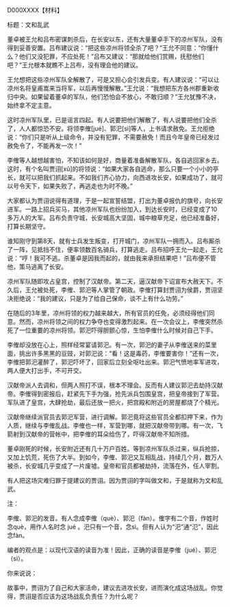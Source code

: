 D000XXXX【材料】

标题：文和乱武



董卓被王允和吕布密谋刺杀后，在长安以东，还有大量董卓手下的凉州军队，没有得到妥善安置。吕布建议说：“把这些凉州将领全杀了吧？”王允不同意：“你懂什么？他们又没犯罪，不应处死！”吕布又建议：“那就给他们赏赐，抚慰他们吧？”王允根本就瞧不上吕布，没有理会他的建议。

王允想把这些凉州军队全解散了，可是又担心会引发兵变。有人建议说：“可以让凉州名将皇甫嵩来当将军，以后再慢慢解散。”王允说：“我想把东方各州郡重新收归中央。如果留着董卓的军队，他们恐怕会不放心，不敢归顺？”王允犹豫不决，始终拿不定主意。

这时凉州军队里，已是谣言四起。有人说要把他们解散了，有人说要把他们全杀了，人人都惊恐不安。将领李傕[jué]、郭汜[sì]等人，上书请求赦免。王允拒绝说：“你们只是听从上级命令，并没有犯罪，不需要赦免！而且今年皇帝已经发过赦免令了，不能再发一次！”

李傕等人越想越害怕，不知该如何是好，商量着准备解散军队，各自逃回家乡去。这时，有个名叫贾诩[xǔ]的将领说：“如果大家各自逃命，那么只要一个小小的亭长，就可以把我们抓起来。不如我们齐心协力，向西进攻长安，如果成功了，就可以号令天下，如果失败了，再逃走也为时不晚。”

大家都认为贾诩说得有道理，于是一起宣誓结盟，打出为董卓报仇的旗号，向长安进军。一路上招兵买马，其他凉州军队也纷纷加入，到达长安时，已经变成了10多万人的大军。吕布负责守城，长安城高大坚固，城中粮草充足，他已经准备好，打算长期坚守。

谁知刚守到第8天，就有士兵发生叛变，打开城门，凉州军队一拥而入。吕布厮杀了一阵，见抵挡不住，便率领数百名骑兵，打算逃走。吕布招呼王允一起走，王允说：“哼！我可不逃。杀董卓是因我而起的，就由我来承担结果吧！”吕布便不管他，策马逃离了长安。

凉州军队随即攻占皇宫，控制了汉献帝。第二天，逼汉献帝下诏宣布大赦天下。不久后，王允被处死，李傕、郭汜等人掌管了朝政。李傕打算封贾诩为侯爵，贾诩坚决拒绝说：“我的建议，只是为了给自己保命，谈不上有什么功劳。”

在随后的3年里，凉州将领的权力越来越大，所有官员的任免，必须经得他们同意。然而，凉州将领之间的权力争夺也变得激烈起来。在一次会议上，李傕突然杀死了一位重要的凉州将领。郭汜吓得胆颤心惊，生怕李傕什么时候对自己下手。

李傕却没放在心上，照样经常宴请郭汜。有一次，郭汜的妻子从李傕送来的菜里面，挑出许多黑黑的豆豉，对郭汜说：“看！这是毒药，李傕要害你！”还有一次，李傕把郭汜灌醉了，郭汜吓坏了，回家后立刻全呕吐出来。郭汜气愤地率军进攻，两人便大打出手，不可开交。

汉献帝派人去调和，但两人照打不误，根本不理会。反而有人建议郭汜去劫持汉献帝。李傕得到密报后，赶紧先下手为强，抢先派兵包围皇宫，把皇帝接到了军营。军队进了皇宫，大肆抢劫，最后还放一把火，把宫殿和附近的房屋都烧了个精光。

汉献帝继续派官员去郭汜军营，进行调解。郭汜竟将这些官员全都扣押下来，作为人质，继续与李傕乱战。李傕也一样，军营到哪，就把汉献帝带到哪。有一次，飞箭射到汉献帝的营帐中，把李傕的耳朵给伤了，吓得汉献帝不知所措。

董卓刚死的时候，长安附近还有几十万户百姓。等到凉州军队杀过来，纵兵抢掠，又加上饥荒，死伤了大半。到如今，李傕、郭汜又互相乱战，持续几个月，数万人被杀，长安城几乎变成了一片废墟。皇帝和官员都被劫持，流落在外，任人宰割。

有人把这场灾难归罪于提建议的贾诩。因为贾诩的字叫做文和，于是就称为文和乱武。



注：

李傕、郭汜的发音。有人念成李傕（què）、郭汜（fàn）。傕字有二个音，作姓时念què，用作人名时念 jué 。汜只有一个音，念sì。但有人认为“汜”通“氾”，因此念fàn。

编者的观点是：以现代汉语的读音为准！因此，正确的读音是李傕（jué）、郭汜（sì）。



你来说说：

故事中，贾诩为了自己和大家活命，建议去进攻长安，进而演化成这场战乱。你觉得，贾诩是否应该为这场战乱负责任？为什么呢？



